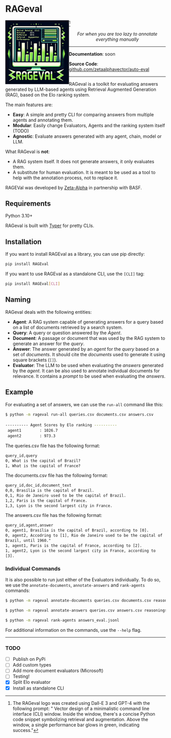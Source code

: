 # RAGeval


<img  align="left" src="RAGEval_logo_DallE.png" width="200">[^1]
<p  align="center" ><em> For when you are too lazy to annotate everything manually</em></p>


---

**Documentation**: soon

**Source Code**: [github.com/zetaalphavector/auto-eval](github.com/zetaalphavector/auto-eval)

---

RAGeval is a toolkit for evaluating answers generated by LLM-based agents using Retrieval Augmented Generation (RAG), based on the Elo ranking system.


The main features are:

- **Easy**: A simple and pretty CLI for comparing answers from multiple agents and annotating them.
- **Modular**: Easily change Evaluators, Agents and the ranking system itself (TODO)
- **Agnostic**: Evaluate answers generated with any agent, chain, model or LLM.

What RAGeval is **not**:

- A RAG system itself. It does not generate answers, it only evaluates them.
- A substitute for human evaluation. It is meant to be used as a tool to help with the annotation process, not to replace it.

RAGEVal was developed by [Zeta-Alpha](https://zeta-alpha.com) in partnership with BASF.

## Requirements

Python 3.10+

RAGeval is built with [Typer](https://github.com/tiangolo/typer) for pretty CLIs.

## Installation

If you want to install RAGEval as a library, you can use pip directly:
```bash
pip install RAGEval
```

If you want to use RAGEval as a standalone CLI, use the `[CLI]` tag:

```bash
pip install RAGEval[CLI]
```

## Naming

RAGeval deals with the following entities:

- **Agent**: A RAG system capable of generating answers for a query based on a list of documents retrieved by a search system.
- **Query**: A query or question answered by the *Agent*.
- **Document**: A passage or document that was used by the RAG system to generate an answer for the *query*.
- **Answer**: The answer generated by an *agent* for the *query* based on a set of *documents*. It should cite the *documents* used to generate it using square brackets (`[]`).
- **Evaluator**: The LLM to be used when evaluating the *answers* generated by the *agent*. It can be also used to annotate individual documents for relevance. It contains a *prompt* to be used when evaluating the *answers*.

## Example

For evaluating a set of answers, we can use the `run-all` command like this:
```bash
$ python -m rageval run-all queries.csv documents.csv answers.csv

---------- Agent Scores by Elo ranking ----------
 agent1        : 1026.7
 agent2        : 973.3
```

The queries.csv file has the following format:
```csv
query_id,query
0, What is the capital of Brazil?
1, What is the capital of France?
```
The documents.csv file has the following format:
```csv
query_id,doc_id,document_text
0,0, Brasília is the capital of Brazil.
0,1, Rio de Janeiro used to be the capital of Brazil.
1,2, Paris is the capital of France.
1,3, Lyon is the second largest city in France.
```

The answers.csv file has the following format:
```csv
query_id,agent,answer
0, agent1, Brasília is the capital of Brazil, according to [0].
0, agent2, Accodring to [1], Rio de Janeiro used to be the capital of Brazil, until 1960."
1, agent1, Paris is the capital of France, according to [2].
1, agent2, Lyon is the second largest city in France, according to [3].
```


### Individual Commands
It is also possible to run just either of the Evaluators individually. To do so, we use the `annotate-documents`, `annotate-answers` and `rank-agents` commands:

```bash
$ python -m rageval annotate-documents queries.csv documents.csv reasoner reasonings.csv 
```

```bash
$ python -m rageval annotate-answers queries.csv answers.csv reasonings.csv answers_eval.jsonl
```

```bash
$ python -m rageval rank-agents answers_eval.jsonl 
```

For additional information on the commands, use the `--help` flag.

---

### TODO
- [ ] Publish on PyPi
- [ ] Add custom types
- [ ] Add more document evaluators (Microsoft)
- [ ] Testing!
- [x] Split Elo evaluator
- [x] Install as standalone CLI

[^1]: The RAGeval logo was created using Dall-E 3 and GPT-4 with the following prompt: " Vector design of a minimalistic command line interface (CLI) window. Inside the window, there's a concise Python code snippet symbolizing retrieval and augmentation. Above the window, a single performance bar glows in green, indicating success."
